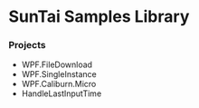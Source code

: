 # SunTai Samples Library

### Projects

- WPF.FileDownload
- WPF.SingleInstance
- WPF.Caliburn.Micro
- HandleLastInputTime
